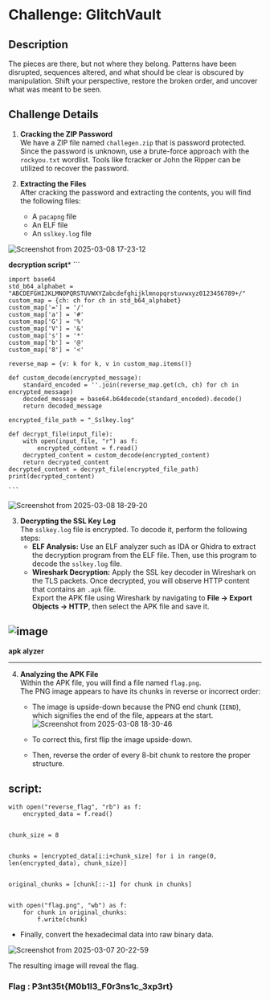 # Challenge:  GlitchVault

## Description 

The pieces are there, but not where they belong. Patterns have been disrupted, sequences altered, and what should be clear is obscured by manipulation. Shift your perspective, restore the broken order, and uncover what was meant to be seen.

## Challenge Details

1. **Cracking the ZIP Password**  
   We have a ZIP file named `challegen.zip` that is password protected. Since the password is unknown, use a brute-force approach with the `rockyou.txt` wordlist. Tools like fcracker or John the Ripper can be utilized to recover the password.

2. **Extracting the Files**  
   After cracking the password and extracting the contents, you will find the following files:
   - A `pacapng` file
   - An ELF file
   - An `sslkey.log` file

![Screenshot from 2025-03-08 17-23-12](https://github.com/user-attachments/assets/fffaaa58-68dd-49ba-a62a-28f70805a88a)

  **decryption script***
    ```

    import base64
    std_b64_alphabet = "ABCDEFGHIJKLMNOPQRSTUVWXYZabcdefghijklmnopqrstuvwxyz0123456789+/"
    custom_map = {ch: ch for ch in std_b64_alphabet}
    custom_map['='] = '/'  
    custom_map['a'] = '#'
    custom_map['G'] = '%'
    custom_map['V'] = '&'
    custom_map['s'] = '*'
    custom_map['b'] = '@'
    custom_map['8'] = '<'
    
    reverse_map = {v: k for k, v in custom_map.items()}
    
    def custom_decode(encrypted_message):
        standard_encoded = ''.join(reverse_map.get(ch, ch) for ch in encrypted_message)
        decoded_message = base64.b64decode(standard_encoded).decode()
        return decoded_message

    encrypted_file_path = "_Sslkey.log"
    
    def decrypt_file(input_file):
        with open(input_file, "r") as f:
            encrypted_content = f.read()
        decrypted_content = custom_decode(encrypted_content)
        return decrypted_content
    decrypted_content = decrypt_file(encrypted_file_path)
    print(decrypted_content)
    
    ```
![Screenshot from 2025-03-08 18-29-20](https://github.com/user-attachments/assets/f3d4317c-a93c-4067-9006-4448f41def0b)


3. **Decrypting the SSL Key Log**  
   The `sslkey.log` file is encrypted. To decode it, perform the following steps:
   - **ELF Analysis:** Use an ELF analyzer such as IDA or Ghidra to extract the decryption program from the ELF file. Then, use this program to decode the `sslkey.log` file.
   - **Wireshark Decryption:** Apply the SSL key decoder in Wireshark on the TLS packets. Once decrypted, you will observe HTTP content that contains an `.apk` file.  
     Export the APK file using Wireshark by navigating to **File → Export Objects → HTTP**, then select the APK file and save it.


![image](https://github.com/user-attachments/assets/eeb038a2-0c4d-45e2-8f9c-b7b963f4de8b)
---

**apk alyzer**

---

4. **Analyzing the APK File**  
   Within the APK file, you will find a file named `flag.png`.  
   The PNG image appears to have its chunks in reverse or incorrect order:
   - The image is upside-down because the PNG end chunk (`IEND`), which signifies the end of the file, appears at the start.
![Screenshot from 2025-03-08 18-30-46](https://github.com/user-attachments/assets/1cbc2207-e24a-4c3a-9cde-8a1ee899842f)

   - To correct this, first flip the image upside-down.
   - Then, reverse the order of every 8-bit chunk to restore the proper structure.
     
## script:
```
with open("reverse_flag", "rb") as f:
    encrypted_data = f.read()


chunk_size = 8


chunks = [encrypted_data[i:i+chunk_size] for i in range(0, len(encrypted_data), chunk_size)]


original_chunks = [chunk[::-1] for chunk in chunks]


with open("flag.png", "wb") as f:
    for chunk in original_chunks:
        f.write(chunk) 

```
   - Finally, convert the hexadecimal data into raw binary data.

![Screenshot from 2025-03-07 20-22-59](https://github.com/user-attachments/assets/64c359c8-c2f6-4c00-89db-f3f508bb4fc8)

The resulting image will reveal the flag.

### Flag : P3nt35t{M0b1l3_F0r3ns1c_3xp3rt}
